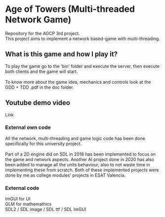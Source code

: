 # Age of Towers (Multi-threaded Network Game)
Repository for the AGCP 3rd project.
<br>This project aims to implement a network based-game with multi-threading.

## What is this game and how I play it?
To play the game go to the 'bin' folder and execute the server, then execute both clients and the game will start.
<br>
<br>To know more about the game idea, mechanics and controls look at the GDD + TDD .pdf in the doc folder.

## Youtube demo video
Link

### External own code
All the network, multi-threading and game logic code has been done specifically for this university project.
<br>
<br>
Part of a 2D engine did on SDL in 2018 has been implemented to focus on the game and network aspects. Another AI project done in 2020 has also been added to manage all the units behaviour, also to not waste time in implementing these from scratch.
Both of these implemented projects were done by me as college modules' projects in ESAT Valencia.


### External code
ImGUI for UI
<br>GLM for mathemathics
<br>SDL2 / SDL image / SDL ttf / SDL ImGUI

